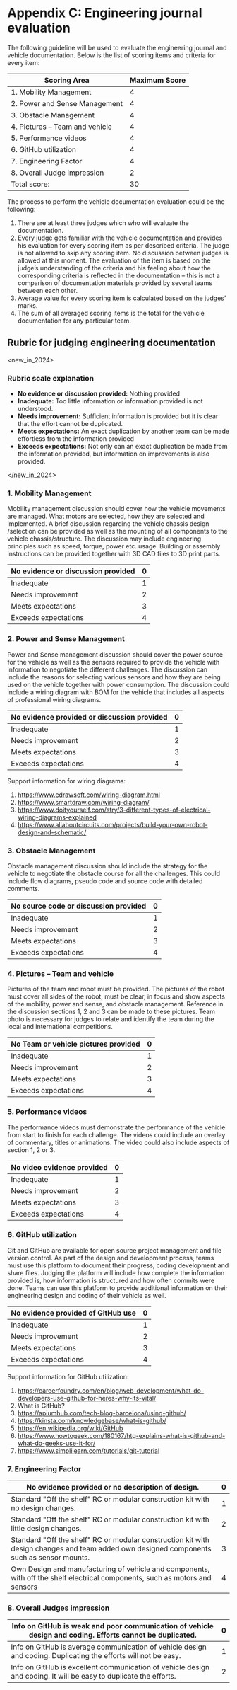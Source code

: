 # **Appendix C: Engineering journal evaluation**

The following guideline will be used to evaluate the engineering journal and vehicle documentation. Below is the list of scoring items and criteria for every item:

| **Scoring Area** | **Maximum** Score |
| --- | --- |
| 1. Mobility Management  | 4 |
| 2. Power and Sense Management  | 4 |
| 3. Obstacle Management  | 4 |
| 4. Pictures – Team and vehicle  | 4 |
| 5. Performance videos | 4 |
| 6. GitHub utilization | 4 |
| 7. Engineering Factor | 4 |
| 8. Overall Judge impression  | 2 |
| Total score: | 30 |

The process to perform the vehicle documentation evaluation could be the following:

1. There are at least three judges which who will evaluate the documentation.
2. Every judge gets familiar with the vehicle documentation and provides his evaluation for every scoring item as per described criteria. The judge is not allowed to skip any scoring item. No discussion between judges is allowed at this moment. The evaluation of the item is based on the judge’s understanding of the criteria and his feeling about how the corresponding criteria is reflected in the documentation – this is not a comparison of documentation materials provided by several teams between each other.
3. Average value for every scoring item is calculated based on the judges’ marks.
4. The sum of all averaged scoring items is the total for the vehicle documentation for any particular team.

## Rubric for judging engineering documentation

<new_in_2024>

### Rubric scale explanation

- **No evidence or discussion provided:** Nothing provided
- **Inadequate:** Too little information or information provided is not understood.
- **Needs improvement:** Sufficient information is provided but it is clear that the effort cannot be duplicated.
- **Meets expectations:** An exact duplication by another team can be made effortless from the information provided
- **Exceeds expectations:** Not only can an exact duplication be made from the information provided, but information on improvements is also provided.

</new_in_2024>

### 1. **Mobility Management**

Mobility management discussion should cover how the vehicle movements are managed. What motors are selected, how they are selected and implemented. A brief discussion regarding the vehicle chassis design /selection can be provided as well as the mounting of all components to the vehicle chassis/structure. The discussion may include engineering principles such as speed, torque, power etc. usage. Building or assembly instructions can be provided together with 3D CAD files to 3D print parts.

| No evidence or discussion provided | 0 |
| --- | --- |
| Inadequate | 1 |
| Needs improvement | 2 |
| Meets expectations | 3 |
| Exceeds expectations  | 4 |

### 2. **Power and Sense Management**

Power and Sense management discussion should cover the power source for the vehicle as well as the sensors required to provide the vehicle with information to negotiate the different challenges. The discussion can include the reasons for selecting various sensors and how they are being used on the vehicle together with power consumption. The discussion could include a wiring diagram with BOM for the vehicle that includes all aspects of professional wiring diagrams.

| No evidence provided or discussion provided | 0 |
| --- | --- |
| Inadequate | 1 |
| Needs improvement | 2 |
| Meets expectations | 3 |
| Exceeds expectations  | 4 |

Support information for wiring diagrams:

1. https://www.edrawsoft.com/wiring-diagram.html
2. https://www.smartdraw.com/wiring-diagram/
3. https://www.doityourself.com/stry/3-different-types-of-electrical-wiring-diagrams-explained
4. https://www.allaboutcircuits.com/projects/build-your-own-robot-design-and-schematic/

### 3. **Obstacle Management**

Obstacle management discussion should include the strategy for the vehicle to negotiate the obstacle course for all the challenges. This could include flow diagrams, pseudo code and source code with detailed comments.

| No source code or discussion provided  | 0 |
| --- | --- |
| Inadequate | 1 |
| Needs improvement | 2 |
| Meets expectations | 3 |
| Exceeds expectations  | 4 |

### 4. **Pictures – Team and vehicle**

Pictures of the team and robot must be provided. The pictures of the robot must cover all sides of the robot, must be clear, in focus and show aspects of the mobility, power and sense, and obstacle management. Reference in the discussion sections 1, 2 and 3 can be made to these pictures. Team photo is necessary for judges to relate and identify the team during the local and international competitions.

| No Team or vehicle pictures provided | 0 |
| --- | --- |
| Inadequate | 1 |
| Needs improvement | 2 |
| Meets expectations | 3 |
| Exceeds expectations  | 4 |

### 5. **Performance videos**

The performance videos must demonstrate the performance of the vehicle from start to finish for each challenge. The videos could include an overlay of commentary, titles or animations. The video could also include aspects of section 1, 2 or 3.

| No video evidence provided  | 0 |
| --- | --- |
| Inadequate | 1 |
| Needs improvement | 2 |
| Meets expectations | 3 |
| Exceeds expectations  | 4 |

### 6. **GitHub utilization**

Git and GitHub are available for open source project management and file version control. As part of the design and development process, teams must use this platform to document their progress, coding development and share files. Judging the platform will include how complete the information provided is, how information is structured and how often commits were done. Teams can use this platform to provide additional information on their engineering design and coding of their vehicle as well.

| No evidence provided of GitHub use  | 0 |
| --- | --- |
| Inadequate | 1 |
| Needs improvement | 2 |
| Meets expectations | 3 |
| Exceeds expectations  | 4 |

Support information for GitHub utilization:

1. https://careerfoundry.com/en/blog/web-development/what-do-developers-use-github-for-heres-why-its-vital/
2. What is GitHub?
3. https://apiumhub.com/tech-blog-barcelona/using-github/
4. https://kinsta.com/knowledgebase/what-is-github/
5. https://en.wikipedia.org/wiki/GitHub
6. https://www.howtogeek.com/180167/htg-explains-what-is-github-and-what-do-geeks-use-it-for/
7. https://www.simplilearn.com/tutorials/git-tutorial

### 7. **Engineering Factor**

| No evidence provided or no description of design. | 0 |
| --- | --- |
| Standard "Off the shelf" RC or modular construction kit with no design changes. | 1 |
| Standard "Off the shelf" RC or modular construction kit with little design changes.  | 2 |
| Standard "Off the shelf" RC or modular construction kit with design changes and team added own designed components such as sensor mounts.  | 3 |
| Own Design and manufacturing of vehicle and components, with off the shelf electrical components, such as motors and sensors | 4 |

### 8. **Overall Judges impression**

| Info on GitHub is weak and poor communication of vehicle design and coding. Efforts cannot be duplicated. | 0 |
| --- | --- |
| Info on GitHub is average communication of vehicle design and coding. Duplicating the efforts will not be easy. | 1 |
| Info on GitHub is excellent communication of vehicle design and coding. It will be easy to duplicate the efforts. | 2 |
